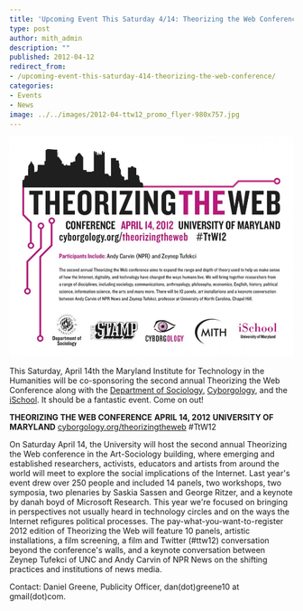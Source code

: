 ```yaml
---
title: 'Upcoming Event This Saturday 4/14: Theorizing the Web Conference'
type: post
author: mith_admin
description: ""
published: 2012-04-12
redirect_from: 
- /upcoming-event-this-saturday-414-theorizing-the-web-conference/
categories:
- Events
- News
image: ../../images/2012-04-ttw12_promo_flyer-980x757.jpg
---
```

[![Theorizing the Web Flyer](../../images/2012-04-ttw12_promo_flyer-980x757.jpg)](http://mith.umd.edu/wp-content/uploads/2012/04/ttw12_promo_flyer.pdf)

This Saturday, April 14th the Maryland Institute for Technology in the Humanities will be co-sponsoring the second annual Theorizing the Web Conference along with the [Department of Sociology](http://www.bsos.umd.edu/socy/), [Cyborgology](http://www.cyborgology.org/), and the[ iSchool](http://ischool.umd.edu/). It should be a fantastic event. Come on out!

**THEORIZING THE WEB CONFERENCE** **APRIL 14, 2012** **UNIVERSITY OF MARYLAND** [cyborgology.org/theorizingtheweb](http://web.archive.org/web/20140705121326/http://www.cyborgology.org:80/theorizingtheweb/2012/) #TtW12

On Saturday April 14, the University will host the second annual Theorizing the Web conference in the Art-Sociology building, where emerging and established researchers, activists, educators and artists from around the world will meet to explore the social implications of the Internet. Last year's event drew over 250 people and included 14 panels, two workshops, two symposia, two plenaries by Saskia Sassen and George Ritzer, and a keynote by danah boyd of Microsoft Research. This year we're focused on bringing in perspectives not usually heard in technology circles and on the ways the Internet refigures political processes. The pay-what-you-want-to-register 2012 edition of Theorizing the Web will feature 10 panels, artistic installations, a film screening, a film and Twitter (#ttw12) conversation beyond the conference's walls, and a keynote conversation between Zeynep Tufekci of UNC and Andy Carvin of NPR News on the shifting practices and institutions of news media.

Contact: Daniel Greene, Publicity Officer, dan(dot)greene10 at gmail(dot)com.

